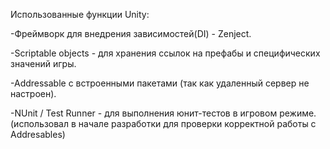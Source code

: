 Использованные функции Unity:

-Фреймворк для внедрения зависимостей(DI) - Zenject.

-Scriptable objects - для хранения ссылок на префабы и специфических значений игры.

-Addressable с встроенными пакетами (так как удаленный сервер не настроен).

-NUnit / Test Runner - для выполнения юнит-тестов в игровом режиме.(использовал в начале разработки для проверки корректной работы с Addresables)
